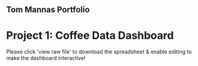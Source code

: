 ## Tom Mannas Portfolio

# Project 1: Coffee Data Dashboard
Please click 'view raw file' to download the spreadsheet & enable editing to make the dashboard interactive!
